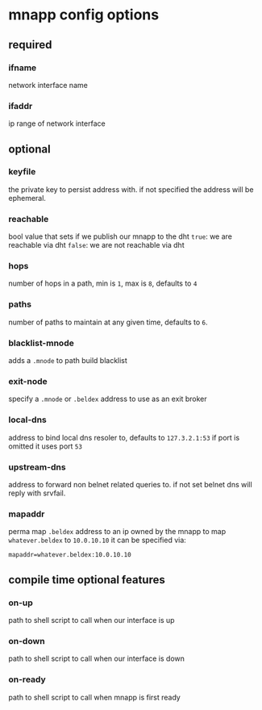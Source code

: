 
# mnapp config options

## required

### ifname
network interface name 
### ifaddr
ip range of network interface

## optional

### keyfile
the private key to persist address with.
if not specified the address will be ephemeral.
### reachable
bool value that sets if we publish our mnapp to the dht
`true`: we are reachable via dht
`false`: we are not reachable via dht
### hops
number of hops in a path, min is `1`, max is `8`, defaults to `4`
### paths
number of paths to maintain at any given time, defaults to `6`.
### blacklist-mnode
adds a `.mnode` to path build blacklist
### exit-node
specify a `.mnode` or `.beldex` address to use as an exit broker
### local-dns
address to bind local dns resoler to, defaults to `127.3.2.1:53`
if port is omitted it uses port `53`
### upstream-dns
address to forward non belnet related queries to. if not set belnet dns will reply with srvfail.
### mapaddr
perma map `.beldex` address to an ip owned by the mnapp
to map `whatever.beldex` to `10.0.10.10` it can be specified via:
```
mapaddr=whatever.beldex:10.0.10.10
```

## compile time optional features

### on-up
path to shell script to call when our interface is up
### on-down
path to shell script to call when our interface is down
### on-ready
path to shell script to call when mnapp is first ready
